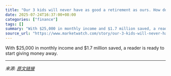 ```yaml
---
title: "Our 3 kids will never have as good a retirement as ours. How do we help them now?"
date: 2025-07-24T16:37:00+08:00
categories: ["finance"]
tags: []
summary: "With $25,000 in monthly income and $1.7 million saved, a reader is ready to start giving money away."
source_url: "https://www.marketwatch.com/story/our-3-kids-will-never-have-as-good-a-retirement-as-ours-how-do-we-help-them-now-e12a6a96?mod=mw_rss_topstories"
---
```


With $25,000 in monthly income and $1.7 million saved, a reader is ready to start giving money away.

---

*来源: [原文链接](https://www.marketwatch.com/story/our-3-kids-will-never-have-as-good-a-retirement-as-ours-how-do-we-help-them-now-e12a6a96?mod=mw_rss_topstories)*
